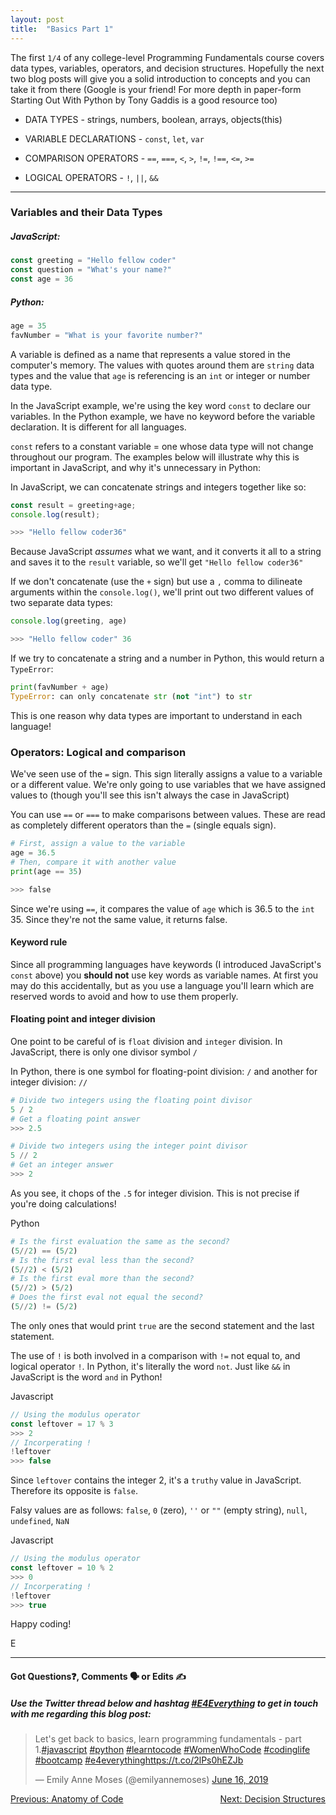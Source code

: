 ```yaml
---
layout: post
title:  "Basics Part 1"
---
```


The first `1/4` of any college-level Programming Fundamentals course covers data types, variables, operators, and decision structures. Hopefully the next two blog posts will give you a solid introduction to concepts and you can take it from there (Google is your friend! For more depth in paper-form Starting Out With Python by Tony Gaddis is a good resource too)

- DATA TYPES - strings, numbers, boolean, arrays, objects(this)

- VARIABLE DECLARATIONS - `const`, `let`, `var`

- COMPARISON OPERATORS -  `==`, `===`, `<`, `>`, `!=`, `!==`, `<=`, `>=`

- LOGICAL OPERATORS - `!`, `||`, `&&`

<hr>

### Variables and their Data Types

##### JavaScript:
```javascript
const greeting = "Hello fellow coder"
const question = "What's your name?"
const age = 36
```

##### Python:
```python
age = 35
favNumber = "What is your favorite number?"
```

A variable is defined as a name that represents a value stored in the computer's memory. The values with quotes around them are `string` data types and the value that `age` is referencing is an `int` or integer or number data type.

In the JavaScript example, we're using the key word `const` to declare our variables. In the Python example, we have no keyword before the variable declaration. It is different for all languages.

`const` refers to a constant variable = one whose data type will not change throughout our program. The examples below will illustrate why this is important in JavaScript, and why it's unnecessary in Python:

In JavaScript, we can concatenate strings and integers together like so:

```javascript
const result = greeting+age;
console.log(result);
```

```javascript
>>> "Hello fellow coder36"
```

Because JavaScript *assumes* what we want, and it converts it all to a string and saves it to the `result` variable, so we'll get `"Hello fellow coder36"`

If we don't concatenate (use the `+` sign) but use a `,` comma to dilineate arguments within the `console.log()`, we'll print out two different values of two separate data types:

```javascript
console.log(greeting, age)
```

```javascript
>>> "Hello fellow coder" 36
```

If we try to concatenate a string and a number in Python, this would return a `TypeError`:

```python
print(favNumber + age)
TypeError: can only concatenate str (not "int") to str
```

This is one reason why data types are important to understand in each language!

### Operators: Logical and comparison

We've seen use of the `=` sign. This sign literally assigns a value to a variable or a different value. We're only going to use variables that we have assigned values to (though you'll see this isn't always the case in JavaScript)

You can use `==` or `===` to make comparisons between values. These are read as completely different operators than the `=` (single equals sign). 

```python
# First, assign a value to the variable
age = 36.5
# Then, compare it with another value
print(age == 35)
```

```python
>>> false
```

Since we're using `==`, it compares the value of `age` which is 36.5 to the `int` 35. Since they're not the same value, it returns false.

#### Keyword rule

Since all programming languages have keywords (I introduced JavaScript's `const` above) you **should not** use key words as variable names. At first you may do this accidentally, but as you use a language you'll learn which are reserved words to avoid and how to use them properly.

#### Floating point and integer division

One point to be careful of is `float` division and `integer` division. In JavaScript, there is only one divisor symbol `/`

In Python, there is one symbol for floating-point division: `/` and another for integer division: `//`

```python
# Divide two integers using the floating point divisor
5 / 2
# Get a floating point answer
>>> 2.5
```

```python
# Divide two integers using the integer point divisor
5 // 2
# Get an integer answer
>>> 2
```

As you see, it chops of the `.5` for integer division. This is not precise if you're doing calculations!

Python

```python
# Is the first evaluation the same as the second?
(5//2) == (5/2)
# Is the first eval less than the second?
(5//2) < (5/2)
# Is the first eval more than the second?
(5//2) > (5/2)
# Does the first eval not equal the second?
(5//2) != (5/2)
```

The only ones that would print `true` are the second statement and the last statement.

The use of `!` is both involved in a comparison with `!=` not equal to, and logical operator `!`. In Python, it's literally the word `not`. Just like `&&` in JavaScript is the word `and` in Python! 

Javascript

```javascript
// Using the modulus operator
const leftover = 17 % 3
>>> 2
// Incorperating !
!leftover
>>> false
```
Since `leftover` contains the integer 2, it's a `truthy` value in JavaScript. Therefore its opposite is `false`.

Falsy values are as follows: `false`, `0` (zero), `''` or `""` (empty string), `null`, `undefined`, `NaN`

Javascript

```javascript
// Using the modulus operator
const leftover = 10 % 2
>>> 0
// Incorperating !
!leftover
>>> true
```

Happy coding!

E
<hr>
<h4>Got Questions❓, Comments 🗣 or Edits ✍</h4>
<h5>Use the Twitter thread below and hashtag <a href="https://twitter.com/hashtag/e4everything?f=tweets&vertical=default&lang=en" target="_blank">#E4Everything</a> to get in touch with me regarding this blog post:</h5>

<blockquote class="twitter-tweet" data-lang="en"><p lang="en" dir="ltr">Let&#39;s get back to basics, learn programming fundamentals - part 1.<a href="https://twitter.com/hashtag/javascript?src=hash&amp;ref_src=twsrc%5Etfw">#javascript</a> <a href="https://twitter.com/hashtag/python?src=hash&amp;ref_src=twsrc%5Etfw">#python</a> <a href="https://twitter.com/hashtag/learntocode?src=hash&amp;ref_src=twsrc%5Etfw">#learntocode</a> <a href="https://twitter.com/hashtag/WomenWhoCode?src=hash&amp;ref_src=twsrc%5Etfw">#WomenWhoCode</a> <a href="https://twitter.com/hashtag/codinglife?src=hash&amp;ref_src=twsrc%5Etfw">#codinglife</a> <a href="https://twitter.com/hashtag/bootcamp?src=hash&amp;ref_src=twsrc%5Etfw">#bootcamp</a> <a href="https://twitter.com/hashtag/e4everything?src=hash&amp;ref_src=twsrc%5Etfw">#e4everything</a><a href="https://t.co/2lPs0hEZJb">https://t.co/2lPs0hEZJb</a></p>&mdash; Emily Anne Moses (@emilyannemoses) <a href="https://twitter.com/emilyannemoses/status/1140297869775245315?ref_src=twsrc%5Etfw">June 16, 2019</a></blockquote>
<script async src="https://platform.twitter.com/widgets.js" charset="utf-8"></script>

<span><a href="https://eamoses.github.io/blog/2019/06/10/code-anatomy.html" style="float:left;">Previous: Anatomy of Code</a><a href="https://eamoses.github.io/blog/2019/06/17/basics-pt2.html" style="float:right;">Next: Decision Structures</a></span>